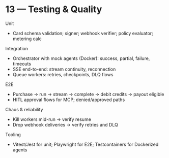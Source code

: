 # 13 — Testing & Quality

Unit
- Card schema validation; signer; webhook verifier; policy evaluator; metering calc

Integration
- Orchestrator with mock agents (Docker): success, partial, failure, timeouts
- SSE end-to-end: stream continuity, reconnection
- Queue workers: retries, checkpoints, DLQ flows

E2E
- Purchase → run → stream → complete → debit credits → payout eligible
- HITL approval flows for MCP; denied/approved paths

Chaos & reliability
- Kill workers mid-run → verify resume
- Drop webhook deliveries → verify retries and DLQ

Tooling
- Vitest/Jest for unit; Playwright for E2E; Testcontainers for Dockerized agents